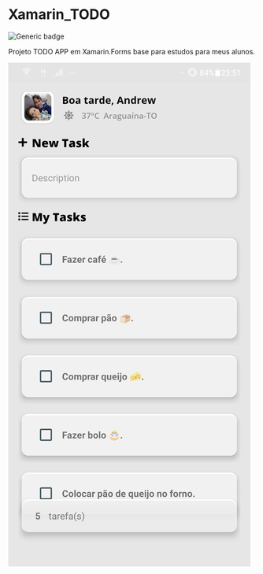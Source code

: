 # Xamarin_TODO
![Generic badge](https://build.appcenter.ms/v0.1/apps/944aa957-ff92-4656-8b3a-ba089d133620/branches/master/badge)

Projeto TODO APP em Xamarin.Forms base para estudos para meus alunos.


![ScreenShot](ScreenShots/TodoApp.jpeg)
